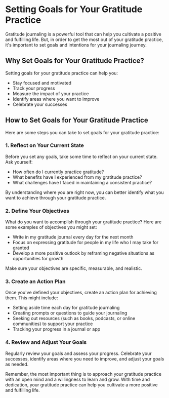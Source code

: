 Setting Goals for Your Gratitude Practice
=============================================================================================

Gratitude journaling is a powerful tool that can help you cultivate a positive and fulfilling life. But, in order to get the most out of your gratitude practice, it's important to set goals and intentions for your journaling journey.

Why Set Goals for Your Gratitude Practice?
------------------------------------------

Setting goals for your gratitude practice can help you:

* Stay focused and motivated
* Track your progress
* Measure the impact of your practice
* Identify areas where you want to improve
* Celebrate your successes

How to Set Goals for Your Gratitude Practice
--------------------------------------------

Here are some steps you can take to set goals for your gratitude practice:

### 1. Reflect on Your Current State

Before you set any goals, take some time to reflect on your current state. Ask yourself:

* How often do I currently practice gratitude?
* What benefits have I experienced from my gratitude practice?
* What challenges have I faced in maintaining a consistent practice?

By understanding where you are right now, you can better identify what you want to achieve through your gratitude practice.

### 2. Define Your Objectives

What do you want to accomplish through your gratitude practice? Here are some examples of objectives you might set:

* Write in my gratitude journal every day for the next month
* Focus on expressing gratitude for people in my life who I may take for granted
* Develop a more positive outlook by reframing negative situations as opportunities for growth

Make sure your objectives are specific, measurable, and realistic.

### 3. Create an Action Plan

Once you've defined your objectives, create an action plan for achieving them. This might include:

* Setting aside time each day for gratitude journaling
* Creating prompts or questions to guide your journaling
* Seeking out resources (such as books, podcasts, or online communities) to support your practice
* Tracking your progress in a journal or app

### 4. Review and Adjust Your Goals

Regularly review your goals and assess your progress. Celebrate your successes, identify areas where you need to improve, and adjust your goals as needed.

Remember, the most important thing is to approach your gratitude practice with an open mind and a willingness to learn and grow. With time and dedication, your gratitude practice can help you cultivate a more positive and fulfilling life.
